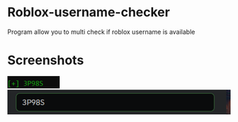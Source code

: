 # Roblox-username-checker
Program allow you to multi check if roblox username is available

# Screenshots
![Alt text](https://github.com/vpnlock/Roblox-username-checker/blob/main/examples/example1.png)
![Alt text](https://github.com/vpnlock/Roblox-username-checker/blob/main/examples/example2.png)
